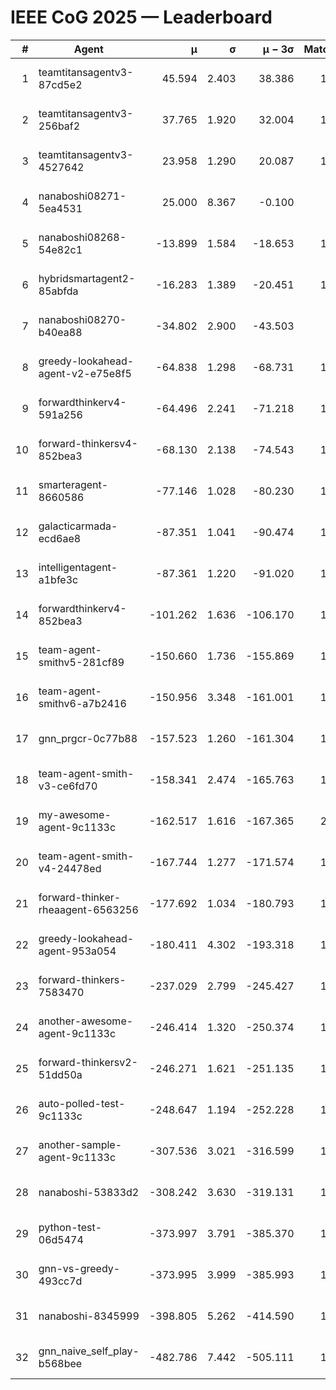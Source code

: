 # IEEE CoG 2025 — Leaderboard

| # | Agent | μ | σ | μ − 3σ | Matches | Updated |
|---:|---|---:|---:|---:|---:|---|
| 1 | teamtitansagentv3-87cd5e2 | 45.594 | 2.403 | 38.386 | 1560 | 2025-08-27 08:41 |
| 2 | teamtitansagentv3-256baf2 | 37.765 | 1.920 | 32.004 | 1640 | 2025-08-27 08:41 |
| 3 | teamtitansagentv3-4527642 | 23.958 | 1.290 | 20.087 | 1560 | 2025-08-27 08:41 |
| 4 | nanaboshi08271-5ea4531 | 25.000 | 8.367 | -0.100 | 80 | 2025-08-27 08:41 |
| 5 | nanaboshi08268-54e82c1 | -13.899 | 1.584 | -18.653 | 1340 | 2025-08-27 08:41 |
| 6 | hybridsmartagent2-85abfda | -16.283 | 1.389 | -20.451 | 1341 | 2025-08-27 08:41 |
| 7 | nanaboshi08270-b40ea88 | -34.802 | 2.900 | -43.503 | 440 | 2025-08-27 08:41 |
| 8 | greedy-lookahead-agent-v2-e75e8f5 | -64.838 | 1.298 | -68.731 | 1578 | 2025-08-27 08:41 |
| 9 | forwardthinkerv4-591a256 | -64.496 | 2.241 | -71.218 | 1440 | 2025-08-27 08:41 |
| 10 | forward-thinkersv4-852bea3 | -68.130 | 2.138 | -74.543 | 1512 | 2025-08-27 08:41 |
| 11 | smarteragent-8660586 | -77.146 | 1.028 | -80.230 | 1375 | 2025-08-27 08:41 |
| 12 | galacticarmada-ecd6ae8 | -87.351 | 1.041 | -90.474 | 1480 | 2025-08-27 08:41 |
| 13 | intelligentagent-a1bfe3c | -87.361 | 1.220 | -91.020 | 1498 | 2025-08-27 08:41 |
| 14 | forwardthinkerv4-852bea3 | -101.262 | 1.636 | -106.170 | 1322 | 2025-08-27 08:41 |
| 15 | team-agent-smithv5-281cf89 | -150.660 | 1.736 | -155.869 | 1920 | 2025-08-27 08:41 |
| 16 | team-agent-smithv6-a7b2416 | -150.956 | 3.348 | -161.001 | 1880 | 2025-08-27 08:41 |
| 17 | gnn_prgcr-0c77b88 | -157.523 | 1.260 | -161.304 | 1340 | 2025-08-27 08:41 |
| 18 | team-agent-smith-v3-ce6fd70 | -158.341 | 2.474 | -165.763 | 1720 | 2025-08-27 08:41 |
| 19 | my-awesome-agent-9c1133c | -162.517 | 1.616 | -167.365 | 2280 | 2025-08-27 08:41 |
| 20 | team-agent-smith-v4-24478ed | -167.744 | 1.277 | -171.574 | 1640 | 2025-08-27 08:41 |
| 21 | forward-thinker-rheaagent-6563256 | -177.692 | 1.034 | -180.793 | 1768 | 2025-08-27 08:41 |
| 22 | greedy-lookahead-agent-953a054 | -180.411 | 4.302 | -193.318 | 1658 | 2025-08-27 08:41 |
| 23 | forward-thinkers-7583470 | -237.029 | 2.799 | -245.427 | 1760 | 2025-08-27 08:41 |
| 24 | another-awesome-agent-9c1133c | -246.414 | 1.320 | -250.374 | 1820 | 2025-08-27 08:41 |
| 25 | forward-thinkersv2-51dd50a | -246.271 | 1.621 | -251.135 | 1908 | 2025-08-27 08:41 |
| 26 | auto-polled-test-9c1133c | -248.647 | 1.194 | -252.228 | 1480 | 2025-08-27 08:41 |
| 27 | another-sample-agent-9c1133c | -307.536 | 3.021 | -316.599 | 1900 | 2025-08-27 08:41 |
| 28 | nanaboshi-53833d2 | -308.242 | 3.630 | -319.131 | 1560 | 2025-08-27 08:41 |
| 29 | python-test-06d5474 | -373.997 | 3.791 | -385.370 | 1580 | 2025-08-27 08:41 |
| 30 | gnn-vs-greedy-493cc7d | -373.995 | 3.999 | -385.993 | 1540 | 2025-08-27 08:41 |
| 31 | nanaboshi-8345999 | -398.805 | 5.262 | -414.590 | 1620 | 2025-08-27 08:41 |
| 32 | gnn_naive_self_play-b568bee | -482.786 | 7.442 | -505.111 | 1220 | 2025-08-27 08:41 |

